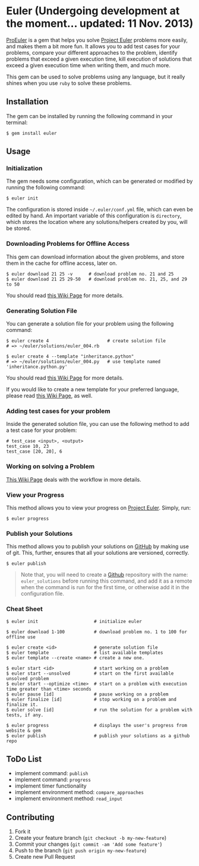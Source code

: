 # Euler (Undergoing development at the moment... updated: 11 Nov. 2013)

[ProEuler][gem] is a gem that helps you solve [Project Euler][project] problems
more easily, and makes them a bit more fun. It allows you to add test cases for
your problems, compare your different approaches to the problem, identify
problems that exceed a given execution time, kill execution of solutions that
exceed a given execution time when writing them, and much more.

This gem can be used to solve problems using any language, but it really shines
when you use `ruby` to solve these problems.

## Installation

The gem can be installed by running the following command in your terminal:

    $ gem install euler

## Usage

### Initialization

The gem needs some configuration, which can be generated or modified by running
the following command:

    $ euler init

The configuration is stored inside `~/.euler/conf.yml` file, which can even be
edited by hand. An important variable of this configuration is `directory`,
which stores the location where any solutions/helpers created by you, will be
stored.

### Downloading Problems for Offline Access

This gem can download information about the given problems, and store them in
the cache for offline access, later on.

    $ euler download 21 25 -v      # download problem no. 21 and 25
    $ euler download 21 25 29-50   # download problem no. 21, 25, and 29 to 50

You should read [this Wiki Page][wiki-download] for more details.

### Generating Solution File

You can generate a solution file for your problem using the following command:

    $ euler create 4                      # create solution file
    # => ~/euler/solutions/euler_004.rb

    $ euler create 4 --template "inheritance.python"
    # => ~/euler/solutions/euler_004.py   # use template named 'inheritance.python.py'

You should read [this Wiki Page][wiki-solution] for more details.

If you would like to create a new template for your preferred language, please
read [this Wiki Page][wiki-template], as well.

### Adding test cases for your problem

Inside the generated solution file, you can use the following method to add
a test case for your problem:

    # test_case <input>, <output>
    test_case 10, 23
    test_case [20, 20], 6

### Working on solving a Problem

[This Wiki Page][wiki-workflow] deals with the workflow in more details.

### View your Progress

This method allows you to view your progress on [Project Euler][project].
Simply, run:

    $ euler progress

### Publish your Solutions

This method allows you to publish your solutions on [GitHub][github] by making
use of git. This, further, ensures that all your solutions are versioned,
correctly.

    $ euler publish

> Note that, you will need to create a [Github][github] repository with the
> name: `euler_solutions` before running this command, and add it as a remote
> when the command is run for the first time, or otherwise add it in the
> configuration file.

### Cheat Sheet

    $ euler init                     # initialize euler

    $ euler download 1-100           # download problem no. 1 to 100 for offline use

    $ euler create <id>              # generate solution file
    $ euler template                 # list available templates
    $ euler template --create <name> # create a new one.

    $ euler start <id>               # start working on a problem
    $ euler start --unsolved         # start on the first available unsolved problem
    $ euler start --optimize <time>  # start on a problem with execution time greater than <time> seconds
    $ euler pause [id]               # pause working on a problem
    $ euler finalize [id]            # stop working on a problem and finalize it.
    $ euler solve [id]               # run the solution for a problem with tests, if any.

    $ euler progress                 # displays the user's progress from website & gem
    $ euler publish                  # publish your solutions as a github repo

## ToDo List

- implement command: `publish`
- implement command: `progress`
- implement timer functionality
- implement environment method: `compare_approaches`
- implement environment method: `read_input`

## Contributing

1. Fork it
2. Create your feature branch (`git checkout -b my-new-feature`)
3. Commit your changes (`git commit -am 'Add some feature'`)
4. Push to the branch (`git push origin my-new-feature`)
5. Create new Pull Request

[github]:        http://github.com "GitHub"
[gem]:           http://github.com/nikhgupta/euler "ProEuler"
[project]:       http://projecteuler.net "Project Euler"
[website]:       http://nikhgupta.com "Nikhil Gupta"
[wiki-workflow]: https://github.com/nikhgupta/euler/wiki/Workflow-for-solving-a-problem "Workflow for solving a problem"
[wiki-download]: https://github.com/nikhgupta/euler/wiki/HowTo:-Download-problems-for-offline-access "HowTo: Download problems for offline access"
[wiki-solution]: https://github.com/nikhgupta/euler/wiki/HowTo:-Generate-your-solution-file "HowTo: Generate your solution file"
[wiki-template]: https://github.com/nikhgupta/euler/wiki/HowTo:-Define-your-own-solution-templates "HowTo: Define your own solution templates"
[wiki-testcase]: https://github.com/nikhgupta/euler/wiki/HowTo:-Add-Test-Cases-and-other-functionality-inside-your-solutions "HowTo: Add Test Cases and other functionality inside your solutions"
